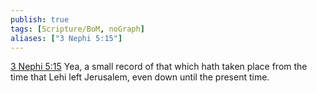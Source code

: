 ```yaml
---
publish: true
tags: [Scripture/BoM, noGraph]
aliases: ["3 Nephi 5:15"]
---
```

[3 Nephi 5:15](https://churchofjesuschrist.org/study/scriptures/bofm/3-ne/5?lang=eng&id=p15#p15) Yea, a small record of that which hath taken place from the time that Lehi left Jerusalem, even down until the present time.

